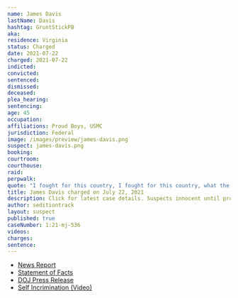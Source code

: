 ```yaml
---
name: James Davis
lastName: Davis
hashtag: GruntStickPB
aka:
residence: Virginia
status: Charged
date: 2021-07-22
charged: 2021-07-22
indicted:
convicted:
sentenced:
dismissed:
deceased:
plea_hearing:
sentencing:
age: 45
occupation:
affiliations: Proud Boys, USMC
jurisdiction: Federal
image: /images/preview/james-davis.png
suspect: james-davis.png
booking:
courtroom:
courthouse:
raid:
perpwalk:
quote: "I fought for this country, I fought for this country, what the fuck are you doing, I fought for this country, I fought for this country, I’m a military fucking police, I’m a military police"
title: James Davis charged on July 22, 2021
description: Click for latest case details. Suspects innocent until proven guilty.
author: seditiontrack
layout: suspect
published: true
caseNumber: 1:21-mj-536
videos:
charges:
sentence:
---
```

- [News Report](https://fredericksburg.com/news/local/king-george-man-charged-in-jan-6-assault-on-u-s-capitol/article_a8b46070-9253-533a-b4fe-77dc0d0be187.html)
- [Statement of Facts](https://www.justice.gov/usao-dc/case-multi-defendant/file/1418021/download)
- [DOJ Press Release](https://www.justice.gov/usao-dc/pr/virginia-man-arrested-assault-law-enforcement-during-jan-6-capitol-breach-0)
- [Self Incrimination (Video)](https://www.facebook.com/willistonTrendingTopicsNewsRadioLive/videos/838622173374753/)

